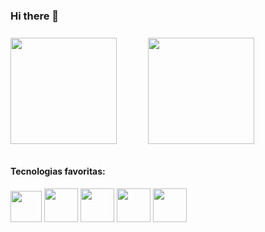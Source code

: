 ### Hi there 👋

<div style="display:flex; align-items: center; justify: center; gap:10%; margin-top: 5%; margin-bottom: 7%;">
	<img height="170em" src="https://github-readme-stats.vercel.app/api?username=lipeanacletodev&show_icons=true&theme=ocean_dark"/>
	<img height="170em" src="https://github-readme-stats.vercel.app/api/top-langs/?username=lipeanacletodev&layout=compact&theme=ocean_dark"/>
</div>


#### Tecnologias favoritas: 
<div style="margin-top: 2%; margin-bottom: 4%;"> 
<img src="https://img.icons8.com/material-outlined/384/714998/html-5.png" style="height: 50px;" viewBox="0 0 24 24" >
</img> 
<img src="https://img.icons8.com/windows/512/714998/css3.png" style="height: 54px;" viewBox="0 0 24 24" >
</img> 
<img src="https://img.icons8.com/windows/512/714998/js-squared.png" style="height: 54px;" viewBox="0 0 24 24" >
</img> 
<img src="https://img.icons8.com/windows/512/714998/vuejs.png" style="height: 54px;" viewBox="0 0 24 24" >
</img>
<img src="https://img.icons8.com/windows/512/714998/python.png" style="height: 54px;" viewBox="0 0 24 24" >
</img> 
</div>

